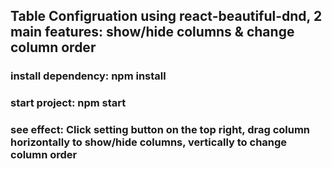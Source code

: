 ## Table Configruation using react-beautiful-dnd, 2 main features: show/hide columns & change column order

### install dependency: npm install

### start project: npm start

### see effect: Click setting button on the top right, drag column horizontally to show/hide columns, vertically to change column order
